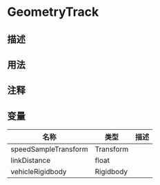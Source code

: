 # GeometryTrack

## 描述

## 用法

## 注释

## 变量
| 名称 | 类型 | 描述 |
| ----------- | ----------- | ----------- |
| speedSampleTransform | Transform |  |
| linkDistance  | float |  |
| vehicleRigidbody  | Rigidbody |  |
